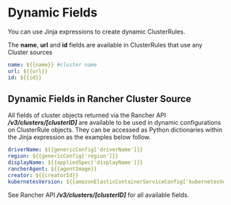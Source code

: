 # Dynamic Fields 

You can use Jinja expressions to create dynamic ClusterRules.

The **name**, **url** and **id** fields are available in ClusterRules that use any Cluster sources

```yaml
name: ${{name}} #cluster name
url: ${{url}}
id: ${{id}}
```

## Dynamic Fields in Rancher Cluster Source 

All fields of cluster objects returned via the Rancher API ***/v3/clusters/[clusterID]*** are available to be used in dynamic 
configurations on ClusterRule objects. They can be accessed as Python dictionaries within the Jinja expression as the 
examples below follow.

```yaml
driverName: ${{genericConfig['driverName']}}
region: ${{genericConfig['region']}}
displayName: ${{appliedSpec['displayName']}}
rancherAgent: ${{agentImage}}
creator: ${{creatorId}}
kubernetesVersion: ${{amazonElasticContainerServiceConfig['kubernetesVersion']}}
```

See Rancher API ***/v3/clusters/[clusterID]*** for all available fields.

